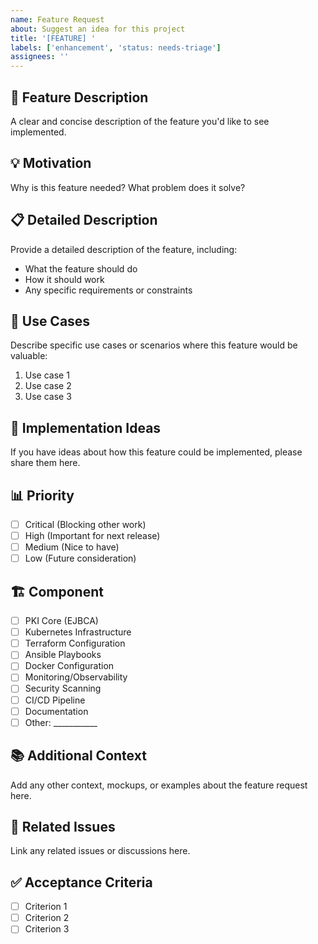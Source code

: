 ```yaml
---
name: Feature Request
about: Suggest an idea for this project
title: '[FEATURE] '
labels: ['enhancement', 'status: needs-triage']
assignees: ''
---
```


## 🚀 Feature Description
A clear and concise description of the feature you'd like to see implemented.

## 💡 Motivation
Why is this feature needed? What problem does it solve?

## 📋 Detailed Description
Provide a detailed description of the feature, including:
- What the feature should do
- How it should work
- Any specific requirements or constraints

## 🎯 Use Cases
Describe specific use cases or scenarios where this feature would be valuable:
1. Use case 1
2. Use case 2
3. Use case 3

## 🔧 Implementation Ideas
If you have ideas about how this feature could be implemented, please share them here.

## 📊 Priority
- [ ] Critical (Blocking other work)
- [ ] High (Important for next release)
- [ ] Medium (Nice to have)
- [ ] Low (Future consideration)

## 🏗️ Component
- [ ] PKI Core (EJBCA)
- [ ] Kubernetes Infrastructure
- [ ] Terraform Configuration
- [ ] Ansible Playbooks
- [ ] Docker Configuration
- [ ] Monitoring/Observability
- [ ] Security Scanning
- [ ] CI/CD Pipeline
- [ ] Documentation
- [ ] Other: ___________

## 📚 Additional Context
Add any other context, mockups, or examples about the feature request here.

## 🔗 Related Issues
Link any related issues or discussions here.

## ✅ Acceptance Criteria
- [ ] Criterion 1
- [ ] Criterion 2
- [ ] Criterion 3

